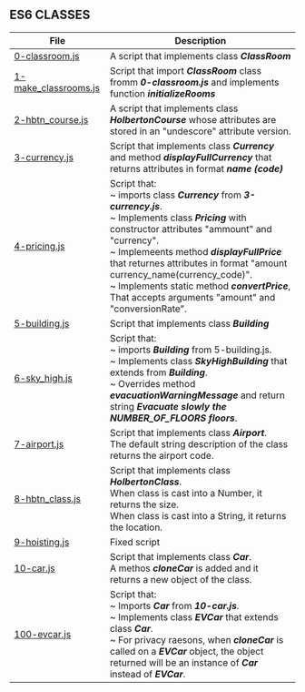 ## ES6 CLASSES

File | Description
---- | -----------
[0-classroom.js](./0-classroom.js) | A script that implements class ***ClassRoom***
[1-make_classrooms.js](./1-make_classrooms.js) | Script that import ***ClassRoom*** class fromm ***0-classroom.js*** and implements function ***initializeRooms***
[2-hbtn_course.js](./2-hbtn_course.js) | A script that implements class ***HolbertonCourse*** whose attributes are stored in an "undescore" attribute version.
[3-currency.js](./3-currency.js) | Script that implements class ***Currency*** and method ***displayFullCurrency*** that returns attributes in format ***name (code)***
[4-pricing.js](./4-pricing.js) | Script that:<br>~ imports class ***Currency*** from ***3-currency.js***.<br>~ Implements class ***Pricing*** with constructor attributes "ammount" and "currency".<br>~ Implemeents method ***displayFullPrice*** that returnes attributes in format "amount currency_name(currency_code)".<br>~ Implements static method ***convertPrice***, That accepts arguments "amount" and "conversionRate".
[5-building.js](./5-building.js) | Script that implements class ***Building***
[6-sky_high.js](6-sky_high.js) | Script that:<br>~ imports ***Building*** from 5-building.js.<br> ~ Implements class ***SkyHighBuilding*** that extends from ***Building***.<br> ~ Overrides method ***evacuationWarningMessage*** and return string ***Evacuate slowly the NUMBER_OF_FLOORS floors***.
[7-airport.js](./7-airport.js) | Script that implements class ***Airport***.<br>The default string description of the class returns the airport code.
[8-hbtn_class.js](./8-hbtn_class.js) | Script that implements class ***HolbertonClass***.<br>When class is cast into a Number, it returns the size.<br>When class is cast into a String, it returns the location.
[9-hoisting.js](./9-hoisting.js) | Fixed script
[10-car.js](./10-car.js) | Script that implements class ***Car***.<br>A methos ***cloneCar*** is added and it returns a new object of the class.
[100-evcar.js](./100-evcar.js) | Script that:<br>~ Imports ***Car*** from ***10-car.js***.<br>~ Implements class ***EVCar*** that extends class ***Car***.<br>~ For privacy raesons, when ***cloneCar*** is called on a ***EVCar*** object, the object returned will be an instance of ***Car*** instead of ***EVCar***.
